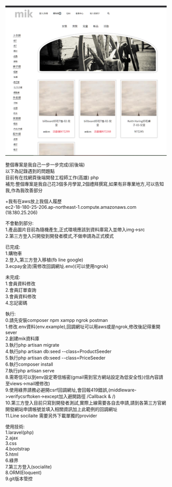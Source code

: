 ![image](https://github.com/s78718/Laravel--cart/blob/master/public/png/cart.png)  

整個專案是我自己一步一步完成(前後端)  
以下為記錄遇到的問題點  
目前有在找網頁後端開發工程師工作(高雄) php  
補充:整個專案是我自己花3個多月學習,2個禮拜撰寫,如果有非專業地方,可以告知我,作為我改善部分    

+我有在aws放上我個人履歷  
ec2-18-180-25-206.ap-northeast-1.compute.amazonaws.com (18.180.25.206)  

不會動到部分:  
1.產品圖片目前為隨機產生,正式環境應該到資料庫寫入並帶入img->src  
2.第三方登入只開發到開發者模式,不做申請為正式模式

已完成:   
1.購物車    
2.登入,第三方登入移植(fb line google)  
3.ecpay金流(需修改回調網址.env)(可以使用ngrok)    
      
未完成:   
1.會員資料修改     
2.會員訂單查詢  
3.會員資料修改  
4.忘記密碼      
       
執行:  
0.請先安裝composer npm xampp ngrok postman  
1.修改.env資料(env.example),回調網址可以用aws或是ngrok,修改後記得重開sever    
2.創建mik資料庫  
3.執行php artisan migrate  
4.執行php artisan db:seed --class=ProductSeeder  
5.執行php artisan db:seed --class=PriceSeeder  
6.執行composer install  
7.執行php artisan serve    
8.需寄信可以到env設定寄信帳密(gmail需到官方網站設定為低安全性)(信內容請至views->mail裡修改)   
9.使用綠界請務必避開csrf回調網址,會回報419錯誤,(middleware->verifycsrftoken->except加入避開路徑 /Callback & /)  
10.第三方登入目前只寫到開發者測試,實際上線需要各自去申請,請到各第三方官網開發網站申請帳號並填入相關資訊加上此範例的回調網址    
11.Line socilaite 需要另外下載單獨的provider   


使用技術:  
1.laravel(php)   
2.ajax  
3.css  
4.bootstrap  
5.html  
6.綠界  
7.第三方登入(socialite)  
8.ORM(Eloquent)  
9.git版本管控  

